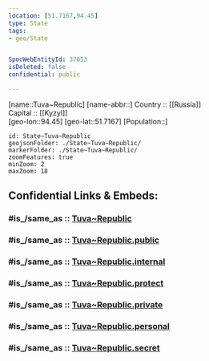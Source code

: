 ```yaml
---
location: [51.7167,94.45] 
type: State
tags:
- geo/State


SpocWebEntityId: 37053
isDeleted: false
confidential: public

---
```

[name::Tuva~Republic] 
[name-abbr::] 
Country :: [[Russia]]  
Capital :: [[Kyzyl]]  
[geo-lon::94.45] 
[geo-lat::51.7167] 
[Population::] 



```leaflet
id: State~Tuva~Republic
geojsonFolder: ./State~Tuva~Republic/
markerFolder: ./State~Tuva~Republic/
zoomFeatures: true 
minZoom: 2 
maxZoom: 18
```


## Confidential Links & Embeds: 

### #is_/same_as :: [Tuva~Republic](/_Standards/Earth/Continent/Asia/Asia~North/Asia~Siberia/Tuva~Republic.md) 

### #is_/same_as :: [Tuva~Republic.public](/_public/Earth/Continent/Asia/Asia~North/Asia~Siberia/Tuva~Republic.public.md) 

### #is_/same_as :: [Tuva~Republic.internal](/_internal/Earth/Continent/Asia/Asia~North/Asia~Siberia/Tuva~Republic.internal.md) 

### #is_/same_as :: [Tuva~Republic.protect](/_protect/Earth/Continent/Asia/Asia~North/Asia~Siberia/Tuva~Republic.protect.md) 

### #is_/same_as :: [Tuva~Republic.private](/_private/Earth/Continent/Asia/Asia~North/Asia~Siberia/Tuva~Republic.private.md) 

### #is_/same_as :: [Tuva~Republic.personal](/_personal/Earth/Continent/Asia/Asia~North/Asia~Siberia/Tuva~Republic.personal.md) 

### #is_/same_as :: [Tuva~Republic.secret](/_secret/Earth/Continent/Asia/Asia~North/Asia~Siberia/Tuva~Republic.secret.md)

